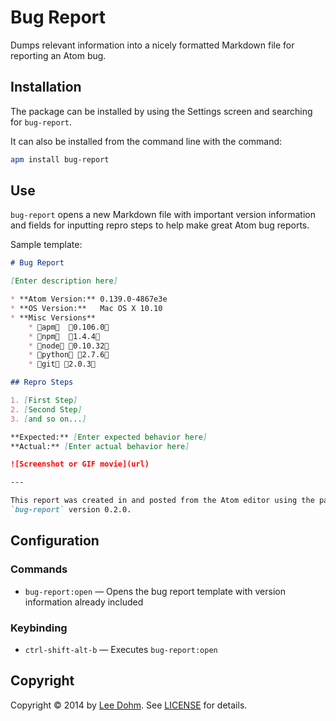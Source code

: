 # Bug Report

Dumps relevant information into a nicely formatted Markdown file for reporting an Atom bug.

## Installation

The package can be installed by using the Settings screen and searching for `bug-report`.

It can also be installed from the command line with the command:

```bash
apm install bug-report
```

## Use

`bug-report` opens a new Markdown file with important version information and fields for inputting repro steps to help make great Atom bug reports.

Sample template:

```markdown
# Bug Report

[Enter description here]

* **Atom Version:** 0.139.0-4867e3e
* **OS Version:**   Mac OS X 10.10
* **Misc Versions**
	* apm  0.106.0
	* npm  1.4.4
	* node 0.10.32
	* python 2.7.6
	* git 2.0.3

## Repro Steps

1. [First Step]
2. [Second Step]
3. [and so on...]

**Expected:** [Enter expected behavior here]
**Actual:** [Enter actual behavior here]

![Screenshot or GIF movie](url)

---

This report was created in and posted from the Atom editor using the package
`bug-report` version 0.2.0.

```

## Configuration

### Commands

* `bug-report:open` &mdash; Opens the bug report template with version information already included

### Keybinding

* `ctrl-shift-alt-b` &mdash; Executes `bug-report:open`

## Copyright

Copyright &copy; 2014 by [Lee Dohm](http://www.lee-dohm.com). See [LICENSE](https://github.com/lee-dohm/bug-report/blob/master/LICENSE.md) for details.
